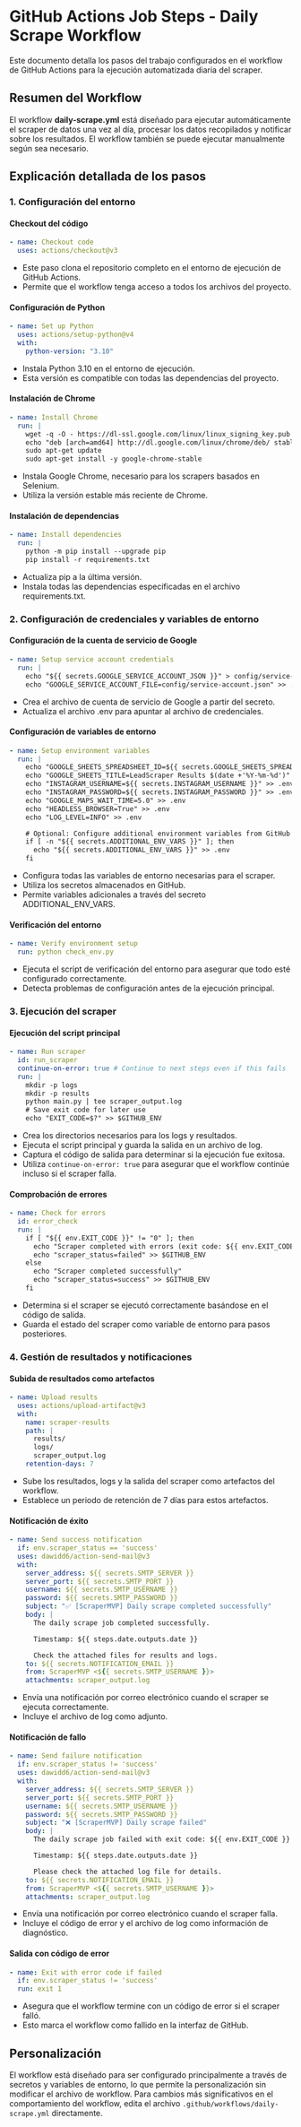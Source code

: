 # GitHub Actions Job Steps - Daily Scrape Workflow

Este documento detalla los pasos del trabajo configurados en el workflow de GitHub Actions para la ejecución automatizada diaria del scraper.

## Resumen del Workflow

El workflow **daily-scrape.yml** está diseñado para ejecutar automáticamente el scraper de datos una vez al día, procesar los datos recopilados y notificar sobre los resultados. El workflow también se puede ejecutar manualmente según sea necesario.

## Explicación detallada de los pasos

### 1. Configuración del entorno

#### Checkout del código

```yaml
- name: Checkout code
  uses: actions/checkout@v3
```

- Este paso clona el repositorio completo en el entorno de ejecución de GitHub Actions.
- Permite que el workflow tenga acceso a todos los archivos del proyecto.

#### Configuración de Python

```yaml
- name: Set up Python
  uses: actions/setup-python@v4
  with:
    python-version: "3.10"
```

- Instala Python 3.10 en el entorno de ejecución.
- Esta versión es compatible con todas las dependencias del proyecto.

#### Instalación de Chrome

```yaml
- name: Install Chrome
  run: |
    wget -q -O - https://dl-ssl.google.com/linux/linux_signing_key.pub | sudo apt-key add -
    echo "deb [arch=amd64] http://dl.google.com/linux/chrome/deb/ stable main" | sudo tee /etc/apt/sources.list.d/google-chrome.list
    sudo apt-get update
    sudo apt-get install -y google-chrome-stable
```

- Instala Google Chrome, necesario para los scrapers basados en Selenium.
- Utiliza la versión estable más reciente de Chrome.

#### Instalación de dependencias

```yaml
- name: Install dependencies
  run: |
    python -m pip install --upgrade pip
    pip install -r requirements.txt
```

- Actualiza pip a la última versión.
- Instala todas las dependencias especificadas en el archivo requirements.txt.

### 2. Configuración de credenciales y variables de entorno

#### Configuración de la cuenta de servicio de Google

```yaml
- name: Setup service account credentials
  run: |
    echo "${{ secrets.GOOGLE_SERVICE_ACCOUNT_JSON }}" > config/service-account.json
    echo "GOOGLE_SERVICE_ACCOUNT_FILE=config/service-account.json" >> .env
```

- Crea el archivo de cuenta de servicio de Google a partir del secreto.
- Actualiza el archivo .env para apuntar al archivo de credenciales.

#### Configuración de variables de entorno

```yaml
- name: Setup environment variables
  run: |
    echo "GOOGLE_SHEETS_SPREADSHEET_ID=${{ secrets.GOOGLE_SHEETS_SPREADSHEET_ID }}" >> .env
    echo "GOOGLE_SHEETS_TITLE=LeadScraper Results $(date +'%Y-%m-%d')" >> .env
    echo "INSTAGRAM_USERNAME=${{ secrets.INSTAGRAM_USERNAME }}" >> .env
    echo "INSTAGRAM_PASSWORD=${{ secrets.INSTAGRAM_PASSWORD }}" >> .env
    echo "GOOGLE_MAPS_WAIT_TIME=5.0" >> .env
    echo "HEADLESS_BROWSER=True" >> .env
    echo "LOG_LEVEL=INFO" >> .env

    # Optional: Configure additional environment variables from GitHub secrets
    if [ -n "${{ secrets.ADDITIONAL_ENV_VARS }}" ]; then
      echo "${{ secrets.ADDITIONAL_ENV_VARS }}" >> .env
    fi
```

- Configura todas las variables de entorno necesarias para el scraper.
- Utiliza los secretos almacenados en GitHub.
- Permite variables adicionales a través del secreto ADDITIONAL_ENV_VARS.

#### Verificación del entorno

```yaml
- name: Verify environment setup
  run: python check_env.py
```

- Ejecuta el script de verificación del entorno para asegurar que todo esté configurado correctamente.
- Detecta problemas de configuración antes de la ejecución principal.

### 3. Ejecución del scraper

#### Ejecución del script principal

```yaml
- name: Run scraper
  id: run_scraper
  continue-on-error: true # Continue to next steps even if this fails
  run: |
    mkdir -p logs
    mkdir -p results
    python main.py | tee scraper_output.log
    # Save exit code for later use
    echo "EXIT_CODE=$?" >> $GITHUB_ENV
```

- Crea los directorios necesarios para los logs y resultados.
- Ejecuta el script principal y guarda la salida en un archivo de log.
- Captura el código de salida para determinar si la ejecución fue exitosa.
- Utiliza `continue-on-error: true` para asegurar que el workflow continúe incluso si el scraper falla.

#### Comprobación de errores

```yaml
- name: Check for errors
  id: error_check
  run: |
    if [ "${{ env.EXIT_CODE }}" != "0" ]; then
      echo "Scraper completed with errors (exit code: ${{ env.EXIT_CODE }})"
      echo "scraper_status=failed" >> $GITHUB_ENV
    else
      echo "Scraper completed successfully"
      echo "scraper_status=success" >> $GITHUB_ENV
    fi
```

- Determina si el scraper se ejecutó correctamente basándose en el código de salida.
- Guarda el estado del scraper como variable de entorno para pasos posteriores.

### 4. Gestión de resultados y notificaciones

#### Subida de resultados como artefactos

```yaml
- name: Upload results
  uses: actions/upload-artifact@v3
  with:
    name: scraper-results
    path: |
      results/
      logs/
      scraper_output.log
    retention-days: 7
```

- Sube los resultados, logs y la salida del scraper como artefactos del workflow.
- Establece un periodo de retención de 7 días para estos artefactos.

#### Notificación de éxito

```yaml
- name: Send success notification
  if: env.scraper_status == 'success'
  uses: dawidd6/action-send-mail@v3
  with:
    server_address: ${{ secrets.SMTP_SERVER }}
    server_port: ${{ secrets.SMTP_PORT }}
    username: ${{ secrets.SMTP_USERNAME }}
    password: ${{ secrets.SMTP_PASSWORD }}
    subject: "✅ [ScraperMVP] Daily scrape completed successfully"
    body: |
      The daily scrape job completed successfully.

      Timestamp: ${{ steps.date.outputs.date }}

      Check the attached files for results and logs.
    to: ${{ secrets.NOTIFICATION_EMAIL }}
    from: ScraperMVP <${{ secrets.SMTP_USERNAME }}>
    attachments: scraper_output.log
```

- Envía una notificación por correo electrónico cuando el scraper se ejecuta correctamente.
- Incluye el archivo de log como adjunto.

#### Notificación de fallo

```yaml
- name: Send failure notification
  if: env.scraper_status != 'success'
  uses: dawidd6/action-send-mail@v3
  with:
    server_address: ${{ secrets.SMTP_SERVER }}
    server_port: ${{ secrets.SMTP_PORT }}
    username: ${{ secrets.SMTP_USERNAME }}
    password: ${{ secrets.SMTP_PASSWORD }}
    subject: "❌ [ScraperMVP] Daily scrape failed"
    body: |
      The daily scrape job failed with exit code: ${{ env.EXIT_CODE }}

      Timestamp: ${{ steps.date.outputs.date }}

      Please check the attached log file for details.
    to: ${{ secrets.NOTIFICATION_EMAIL }}
    from: ScraperMVP <${{ secrets.SMTP_USERNAME }}>
    attachments: scraper_output.log
```

- Envía una notificación por correo electrónico cuando el scraper falla.
- Incluye el código de error y el archivo de log como información de diagnóstico.

#### Salida con código de error

```yaml
- name: Exit with error code if failed
  if: env.scraper_status != 'success'
  run: exit 1
```

- Asegura que el workflow termine con un código de error si el scraper falló.
- Esto marca el workflow como fallido en la interfaz de GitHub.

## Personalización

El workflow está diseñado para ser configurado principalmente a través de secretos y variables de entorno, lo que permite la personalización sin modificar el archivo de workflow. Para cambios más significativos en el comportamiento del workflow, edita el archivo `.github/workflows/daily-scrape.yml` directamente.
